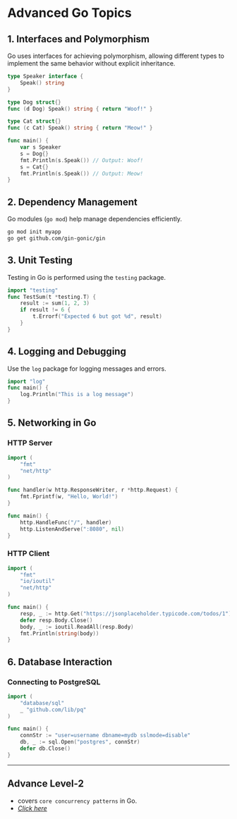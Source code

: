 # Advanced Go Topics

## 1. Interfaces and Polymorphism
Go uses interfaces for achieving polymorphism, allowing different types to implement the same behavior without explicit inheritance.

```go
type Speaker interface {
    Speak() string
}

type Dog struct{}
func (d Dog) Speak() string { return "Woof!" }

type Cat struct{}
func (c Cat) Speak() string { return "Meow!" }

func main() {
    var s Speaker
    s = Dog{}
    fmt.Println(s.Speak()) // Output: Woof!
    s = Cat{}
    fmt.Println(s.Speak()) // Output: Meow!
}
```

## 2. Dependency Management
Go modules (`go mod`) help manage dependencies efficiently.

```sh
go mod init myapp
go get github.com/gin-gonic/gin
```

## 3. Unit Testing
Testing in Go is performed using the `testing` package.

```go
import "testing"
func TestSum(t *testing.T) {
    result := sum(1, 2, 3)
    if result != 6 {
        t.Errorf("Expected 6 but got %d", result)
    }
}
```

## 4. Logging and Debugging
Use the `log` package for logging messages and errors.

```go
import "log"
func main() {
    log.Println("This is a log message")
}
```

## 5. Networking in Go
### HTTP Server
```go
import (
    "fmt"
    "net/http"
)

func handler(w http.ResponseWriter, r *http.Request) {
    fmt.Fprintf(w, "Hello, World!")
}

func main() {
    http.HandleFunc("/", handler)
    http.ListenAndServe(":8080", nil)
}
```

### HTTP Client
```go
import (
    "fmt"
    "io/ioutil"
    "net/http"
)

func main() {
    resp, _ := http.Get("https://jsonplaceholder.typicode.com/todos/1")
    defer resp.Body.Close()
    body, _ := ioutil.ReadAll(resp.Body)
    fmt.Println(string(body))
}
```

## 6. Database Interaction
### Connecting to PostgreSQL
```go
import (
    "database/sql"
    _ "github.com/lib/pq"
)

func main() {
    connStr := "user=username dbname=mydb sslmode=disable"
    db, _ := sql.Open("postgres", connStr)
    defer db.Close()
}
```

---
## Advance Level-2
- covers `core concurrency patterns` in Go. 
- <a href="./advance-2.md"><i>Click here</i></a>